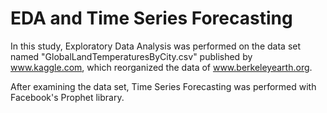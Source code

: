 # EDA and Time Series Forecasting

In this study, Exploratory Data Analysis was performed on the data set named "GlobalLandTemperaturesByCity.csv" published by www.kaggle.com, which reorganized the data of www.berkeleyearth.org.

After examining the data set, Time Series Forecasting was performed with Facebook's Prophet library.
